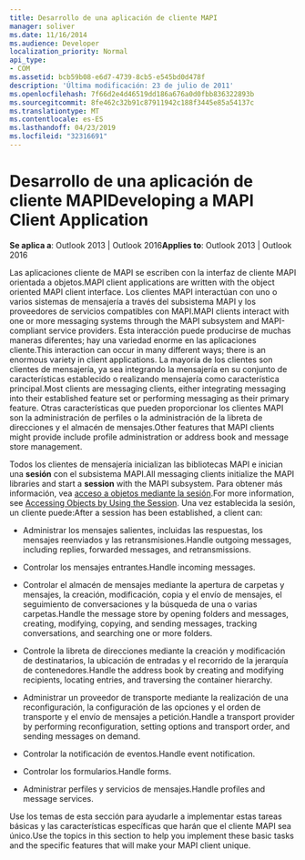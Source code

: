 ```yaml
---
title: Desarrollo de una aplicación de cliente MAPI
manager: soliver
ms.date: 11/16/2014
ms.audience: Developer
localization_priority: Normal
api_type:
- COM
ms.assetid: bcb59b08-e6d7-4739-8cb5-e545bd0d478f
description: 'Última modificación: 23 de julio de 2011'
ms.openlocfilehash: 7f66d2e4d46519dd186a676a0d0fbb836322893b
ms.sourcegitcommit: 8fe462c32b91c87911942c188f3445e85a54137c
ms.translationtype: MT
ms.contentlocale: es-ES
ms.lasthandoff: 04/23/2019
ms.locfileid: "32316691"
---
```

# <a name="developing-a-mapi-client-application"></a><span data-ttu-id="155a7-103">Desarrollo de una aplicación de cliente MAPI</span><span class="sxs-lookup"><span data-stu-id="155a7-103">Developing a MAPI Client Application</span></span>

  
  
<span data-ttu-id="155a7-104">**Se aplica a**: Outlook 2013 | Outlook 2016</span><span class="sxs-lookup"><span data-stu-id="155a7-104">**Applies to**: Outlook 2013 | Outlook 2016</span></span> 
  
<span data-ttu-id="155a7-105">Las aplicaciones cliente de MAPI se escriben con la interfaz de cliente MAPI orientada a objetos.</span><span class="sxs-lookup"><span data-stu-id="155a7-105">MAPI client applications are written with the object oriented MAPI client interface.</span></span> <span data-ttu-id="155a7-106">Los clientes MAPI interactúan con uno o varios sistemas de mensajería a través del subsistema MAPI y los proveedores de servicios compatibles con MAPI.</span><span class="sxs-lookup"><span data-stu-id="155a7-106">MAPI clients interact with one or more messaging systems through the MAPI subsystem and MAPI-compliant service providers.</span></span> <span data-ttu-id="155a7-107">Esta interacción puede producirse de muchas maneras diferentes; hay una variedad enorme en las aplicaciones cliente.</span><span class="sxs-lookup"><span data-stu-id="155a7-107">This interaction can occur in many different ways; there is an enormous variety in client applications.</span></span> <span data-ttu-id="155a7-108">La mayoría de los clientes son clientes de mensajería, ya sea integrando la mensajería en su conjunto de características establecido o realizando mensajería como característica principal.</span><span class="sxs-lookup"><span data-stu-id="155a7-108">Most clients are messaging clients, either integrating messaging into their established feature set or performing messaging as their primary feature.</span></span> <span data-ttu-id="155a7-109">Otras características que pueden proporcionar los clientes MAPI son la administración de perfiles o la administración de la libreta de direcciones y el almacén de mensajes.</span><span class="sxs-lookup"><span data-stu-id="155a7-109">Other features that MAPI clients might provide include profile administration or address book and message store management.</span></span>
  
<span data-ttu-id="155a7-110">Todos los clientes de mensajería inicializan las bibliotecas MAPI e inician una **sesión** con el subsistema MAPI.</span><span class="sxs-lookup"><span data-stu-id="155a7-110">All messaging clients initialize the MAPI libraries and start a **session** with the MAPI subsystem.</span></span> <span data-ttu-id="155a7-111">Para obtener más información, vea [acceso a objetos mediante la sesión](accessing-objects-by-using-the-session.md).</span><span class="sxs-lookup"><span data-stu-id="155a7-111">For more information, see [Accessing Objects by Using the Session](accessing-objects-by-using-the-session.md).</span></span> <span data-ttu-id="155a7-112">Una vez establecida la sesión, un cliente puede:</span><span class="sxs-lookup"><span data-stu-id="155a7-112">After a session has been established, a client can:</span></span>
  
- <span data-ttu-id="155a7-113">Administrar los mensajes salientes, incluidas las respuestas, los mensajes reenviados y las retransmisiones.</span><span class="sxs-lookup"><span data-stu-id="155a7-113">Handle outgoing messages, including replies, forwarded messages, and retransmissions.</span></span>
    
- <span data-ttu-id="155a7-114">Controlar los mensajes entrantes.</span><span class="sxs-lookup"><span data-stu-id="155a7-114">Handle incoming messages.</span></span>
    
- <span data-ttu-id="155a7-115">Controlar el almacén de mensajes mediante la apertura de carpetas y mensajes, la creación, modificación, copia y el envío de mensajes, el seguimiento de conversaciones y la búsqueda de una o varias carpetas.</span><span class="sxs-lookup"><span data-stu-id="155a7-115">Handle the message store by opening folders and messages, creating, modifying, copying, and sending messages, tracking conversations, and searching one or more folders.</span></span>
    
- <span data-ttu-id="155a7-116">Controle la libreta de direcciones mediante la creación y modificación de destinatarios, la ubicación de entradas y el recorrido de la jerarquía de contenedores.</span><span class="sxs-lookup"><span data-stu-id="155a7-116">Handle the address book by creating and modifying recipients, locating entries, and traversing the container hierarchy.</span></span>
    
- <span data-ttu-id="155a7-117">Administrar un proveedor de transporte mediante la realización de una reconfiguración, la configuración de las opciones y el orden de transporte y el envío de mensajes a petición.</span><span class="sxs-lookup"><span data-stu-id="155a7-117">Handle a transport provider by performing reconfiguration, setting options and transport order, and sending messages on demand.</span></span>
    
- <span data-ttu-id="155a7-118">Controlar la notificación de eventos.</span><span class="sxs-lookup"><span data-stu-id="155a7-118">Handle event notification.</span></span>
    
- <span data-ttu-id="155a7-119">Controlar los formularios.</span><span class="sxs-lookup"><span data-stu-id="155a7-119">Handle forms.</span></span>
    
- <span data-ttu-id="155a7-120">Administrar perfiles y servicios de mensajes.</span><span class="sxs-lookup"><span data-stu-id="155a7-120">Handle profiles and message services.</span></span>
    
<span data-ttu-id="155a7-121">Use los temas de esta sección para ayudarle a implementar estas tareas básicas y las características específicas que harán que el cliente MAPI sea único.</span><span class="sxs-lookup"><span data-stu-id="155a7-121">Use the topics in this section to help you implement these basic tasks and the specific features that will make your MAPI client unique.</span></span>
  

